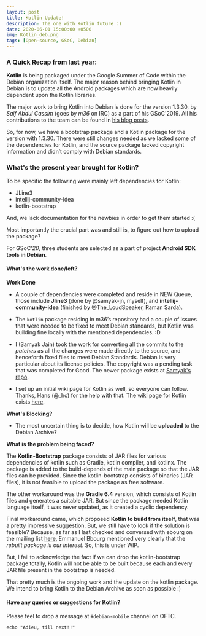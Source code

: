 ```yaml
---
layout: post
title: Kotlin Update!
description: The one with Kotlin future :)
date: 2020-06-01 15:00:00 +0500
img: Kotlin_deb.png
tags: [Open-source, GSoC, Debian]
---
```


### A Quick Recap from last year:

**Kotlin** is being packaged under the Google Summer of Code within the Debian organization itself. The major reason behind bringing Kotlin in Debian is to update all the Android packages which are now heavily dependent upon the Kotlin libraries.

The major work to bring Kotlin into Debian is done for the version 1.3.30, by *Saif Abdul Cassim* (goes by *m36* on IRC) as a part of his GSoC'2019.
All his contributions to the team can be found in [his blog posts](https://java-team.pages.debian.net/gsoc-kotlin-blog/).

So, for now, we have a bootstrap package and a Kotlin package for the version with 1.3.30.
There were still changes needed as we lacked some of the dependencies for Kotlin, and the source package lacked copyright information and didn’t comply with Debian standards.

### What's the present year brought for Kotlin?

To be specific the following were mainly left dependencies for Kotlin:

 * JLine3
 * intellij-community-idea
 * kotlin-bootstrap

And, we lack documentation for the newbies in order to get them started :(

Most importantly the crucial part was and still is, to figure out how to upload the package?

For GSoC'*20*, three students are selected as a part of project **Android SDK tools in Debian**.

####  What's the work done/left?

**Work Done**

* A couple of dependencies were completed and reside in NEW Queue, those include **Jline3** (done by @samyak-jn, myself), and **intellij-community-idea** (finished by @The_LoudSpeaker, Raman Sarda).

* The `kotlin` package residing in m36’s repository had a couple of issues that were needed to be fixed to meet Debian standards, but Kotlin was building fine locally with the mentioned dependencies.  :D

* I (Samyak Jain) took the work for converting all the commits to the *patches* as all the changes were made directly to the source, and henceforth fixed files to meet Debian Standards. Debian is very particular about its license policies. The copyright was a pending task that was completed for Good.
The newer package exists at [Samyak's repo](https://salsa.debian.org/samyak-jn/kotlin).

* I set up an initial wiki page for Kotlin as well, so everyone can follow. Thanks, Hans (@_hc) for the help with that. The wiki page for Kotlin exists [here](https://wiki.debian.org/Kotlin).

**What's Blocking?**

* The most uncertain thing is to decide, how Kotlin will be **uploaded** to the Debian Archive?

**What is the problem being faced?**

The **Kotlin-Bootstrap** package consists of JAR files for various dependencies of kotlin such as Gradle, kotlin compiler, and kotlinx. The package is added to the build-depends of the main package so that the JAR files can be provided. Since the kotlin-bootstrap consists of binaries (JAR files), it is not feasible to upload the package as free software.

The other workaround was the **Gradle 6.4** version, which consists of Kotlin files and generates a suitable JAR. But since the package needed Kotlin language itself, it was never updated, as it created a cyclic dependency.

Final workaround came, which proposed **Kotlin to build from itself**, that was a pretty impressive suggestion. But, we still have to look if the solution is feasible? Because, as far as I last checked and conversed with ebourg on the mailing list [here](https://lists.debian.org/debian-java/2020/05/msg00048.html), Emmanuel Bbourg mentioned very clearly that the *rebuilt package is our interest*. So, this is under WIP.

But, I fail to acknowledge the fact if we can drop the kotlin-bootstrap package totally, Kotlin will not be able to be built because each and every JAR file present in the bootstrap is needed.

That pretty much is the ongoing work and the update on the kotlin package. We intend to bring Kotlin to the Debian Archive as soon as possible  :)

#### Have any queries or suggestions for Kotlin?

Please feel to drop a message at `#debian-mobile` channel on OFTC.

`echo "Adieu, till next!!"`
